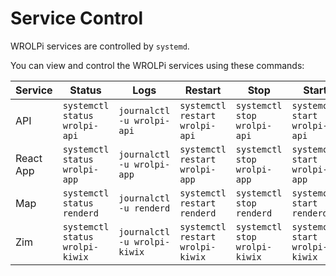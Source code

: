 # Service Control

WROLPi services are controlled by `systemd`.

You can view and control the WROLPi services using these commands:

| Service   | Status                          | Logs                         | Restart                          | Stop                          | Start                          |
|-----------|---------------------------------|------------------------------|----------------------------------|-------------------------------|--------------------------------|
| API       | `systemctl status wrolpi-api`   | `journalctl -u wrolpi-api`   | `systemctl restart wrolpi-api`   | `systemctl stop wrolpi-api`   | `systemctl start wrolpi-api`   |
| React App | `systemctl status wrolpi-app`   | `journalctl -u wrolpi-app`   | `systemctl restart wrolpi-app`   | `systemctl stop wrolpi-app`   | `systemctl start wrolpi-app`   |
| Map       | `systemctl status renderd`      | `journalctl -u renderd`      | `systemctl restart renderd`      | `systemctl stop renderd`      | `systemctl start renderd`      |
| Zim       | `systemctl status wrolpi-kiwix` | `journalctl -u wrolpi-kiwix` | `systemctl restart wrolpi-kiwix` | `systemctl stop wrolpi-kiwix` | `systemctl start wrolpi-kiwix` |
